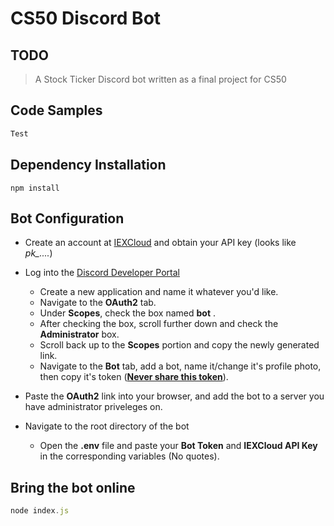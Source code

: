 # CS50 Discord Bot
 
## TODO

> A Stock Ticker Discord bot written as a final project for CS50

## Code Samples
```Javascript
Test
```


## Dependency Installation
```
npm install
```

## Bot Configuration
* Create an account at [IEXCloud](https://iexcloud.io) and obtain your API key (looks like *pk_....*)

* Log into the [Discord Developer Portal](https://discord.com/developers/applications)
  * Create a new application and name it whatever you'd like.
  * Navigate to the **OAuth2** tab.
  * Under **Scopes**, check the box named **bot** .
  * After checking the box, scroll further down and check the **Administrator** box.
  * Scroll back up to the **Scopes** portion and copy the newly generated link.
  * Navigate to the **Bot** tab, add a bot, name it/change it's profile photo, then copy it's token (<ins>**Never share this token**</ins>).

* Paste the **OAuth2** link into your browser, and add the bot to a server you have administrator priveleges on.

* Navigate to the root directory of the bot
  * Open the **.env** file and paste your **Bot Token** and **IEXCloud API Key** in the corresponding variables (No quotes).

## Bring the bot online
```javascript
node index.js

```

